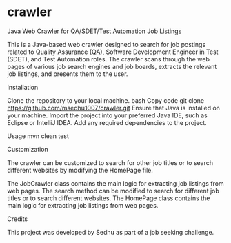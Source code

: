 # crawler

Java Web Crawler for QA/SDET/Test Automation Job Listings

This is a Java-based web crawler designed to search for job postings related to Quality Assurance (QA), Software Development Engineer in Test (SDET), and Test Automation roles. The crawler scans through the web pages of various job search engines and job boards, extracts the relevant job listings, and presents them to the user.

Installation

Clone the repository to your local machine.
bash
Copy code
git clone https://github.com/msedhu1007/crawler.git
Ensure that Java is installed on your machine.
Import the project into your preferred Java IDE, such as Eclipse or IntelliJ IDEA.
Add any required dependencies to the project.

Usage
mvn clean test

Customization

The crawler can be customized to search for other job titles or to search different websites by modifying the HomePage file.

The JobCrawler class contains the main logic for extracting job listings from web pages. The search method can be modified to search for different job titles or to search different websites. The HomePage class contains the main logic for extracting job listings from web pages. 

Credits

This project was developed by Sedhu as part of a job seeking challenge.
